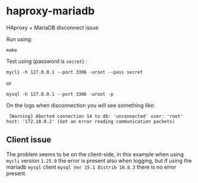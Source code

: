 # haproxy-mariadb
HAproxy + MariaDB disconnect issue

Run using:

    make

Test using (password is `secret`) :

    mycli -h 127.0.0.1 --port 3306 -uroot --pass secret

or

    mysql -h 127.0.0.1 --port 3306 -uroot -p



On the logs when disconnection you will see something like:

     [Warning] Aborted connection 14 to db: 'unconnected' user: 'root' host: '172.18.0.2' (Got an error reading communication packets)

## Client issue

The problem seems to be on the client-side, in this example when using `mycli`
version `1.25.0` the error is present also when logging, but if using the mariadb
`mysql` client `mysql Ver 15.1 Distrib 10.8.3` there is no error present.
